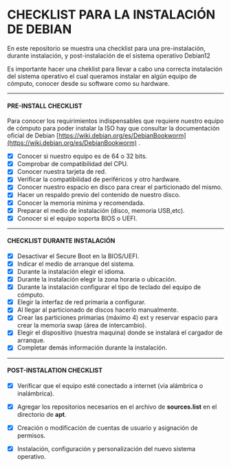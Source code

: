 # CHECKLIST PARA LA INSTALACIÓN DE DEBIAN
En este repositorio se muestra una checklist para una pre-instalación, durante instalación, y post-instalación de el sistema operativo Debian12 

Es importante hacer una cheklist para llevar a cabo una correcta instalación del sistema operativo el cual queramos instalar en algún equipo de cómputo, conocer desde su software como su hardware.

------------
#### PRE-INSTALL CHECKLIST
Para conocer los requirimientos indispensables que requiere nuestro equipo de cómputo para poder instalar la ISO hay que consultar la documentación oficial de Debian [https://wiki.debian.org/es/DebianBookworm](https://wiki.debian.org/es/DebianBookworm) .
- [x] Conocer si nuestro equipo es de 64 o 32 bits.
- [x] Comprobar de compatibilidad del CPU.
- [x] Conocer nuestra tarjeta de red.
- [x] Verificar la compatibilidad de periféricos y otro hardware.
- [x] Conocer nuestro espacio en disco para crear el particionado del mismo.
- [x] Hacer un respaldo previo del contenido de nuestro disco.
- [x] Conocer la memoria minima y recomendada.
- [x] Preparar el medio de instalación (disco, memoria USB,etc).
- [x] Conocer si el equipo soporta BIOS o UEFI.
------------
#### CHECKLIST DURANTE INSTALACIÓN

- [x] Desactivar el Secure Boot en la BIOS/UEFI.
- [x] Indicar el medio de arranque del sistema.
- [x] Durante la instalación elegir el idioma.
- [x] Durante la instalación elegir la zona horaria o ubicación.
- [x] Durante la instalación configurar el tipo de teclado del equipo de cómputo.
- [x] Elegir la interfaz de red primaria a configurar.
- [x] Al llegar al particionado de discos hacerlo manualmente.
- [x] Crear las particiones primarias (máximo 4) ext y reservar espacio para crear la memoria swap (área de intercambio).
- [x] Elegir el dispositivo (nuestra maquina) donde se instalará el cargador de arranque.
- [x] Completar demás información durante la instalación.
------------
#### POST-INSTALATION CHECKLIST
- [x] Verificar que el equipo esté conectado a internet (vía alámbrica o inalámbrica). 
- [x] Agregar los repositorios necesarios en el archivo de **sources.list** en el directorio de **apt**.
- [x] Creación o modificación de cuentas de usuario y asignación de permisos.
- [x] Instalación, configuración y personalización del nuevo sistema operativo.

